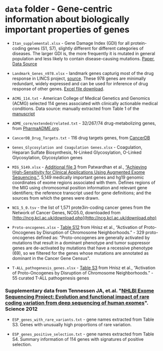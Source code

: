 # `data` folder - Gene-centric information about biologically important properties of genes

- `Itan_supplemental.xlsx` - Gene Damage Index (GDI) for all protein-coding genes (S1, S7), slightly different for different categories of diseases. The larger GDI is, the more frequently it is mutated in general population and less likely to contain disease-causing mutations. [Paper](https://www.ncbi.nlm.nih.gov/pubmed/26483451), [Data Source](http://www.pnas.org/lookup/suppl/doi:10.1073/pnas.1518646112/-/DCSupplemental/pnas.1518646112.sd01.xlsx)

- `Landmark_Genes_n978.xlsx` - landmark genes capturig most of the drug response in LINCS project, [source](Landmark_Genes_n978.xlsx). These 978 genes are minimally redundant, widely expressed and can be used for inference of drug response of other genes. [Excel file download](http://www.lincscloud.org/l1000/example_files/Landmark_Genes_n978.xlsx).

- `ACMG_114.txt` - American College of Medical Genetics and Genomics (ACMG) selected 114 genes associated with clinically actionable medical conditions. Data source: manually extracted from Table 1 of the [manuscript](https://www.ncbi.nlm.nih.gov/pmc/articles/PMC3791261/)

- `ADME_core/extended/related.txt` - 32/267/74 drug-metabolizing genes, from [PharmaADME.org](http://pharmaadme.org/).

- `CancerDB_Drug_Targets.txt` - 116 drug targets genes, from [CancerDB](http://crdd.osdd.net/raghava/cancerdr/targets_browse.php) 

- `Genes_Glycosylation and Coagulation Genes.xlsx` - Coagulation, Heparan Sulfate Biosynthesis, N-Linked Glycosylation, O-Linked Glycosylation, Glycosylation genes

- `MIG_5149.xlsx` - [Additional file 3](https://static-content.springer.com/esm/art%3A10.1186%2Fs13073-015-0197-4/MediaObjects/13073_2015_197_MOESM3_ESM.xlsx) from Patwardhan et al., [“Achieving High-Sensitivity for Clinical Applications Using Augmented Exome Sequencing.”](http://genomemedicine.biomedcentral.com/articles/10.1186/s13073-015-0197-4). 5,149 medically important genes and hg19 genomic coordinates of exome regions associated with them. Defines regions of the MIG using chromosomal position information and relevant gene identifiers; the reference transcript used for gene definitions; and the sources from which the genes were drawn.

- `NCG_5_0.tsv` - the list of 1,571 prote3in-coding cancer genes from the Network of Cancer Genes, NCG5.0, downloaded from [http://ncg.kcl.ac.uk/download.php](http://ncg.kcl.ac.uk/download.php)

- `Proto-oncogenes.xlsx` - [Table S12](http://science.sciencemag.org/content/suppl/2016/03/02/science.aad9024.DC1) from Hnisz et al., “Activation of Proto-Oncogenes by Disruption of Chromosome Neighborhoods.” - 329 proto-oncogenes defined as: "Proto-oncogenes  are  generally  activated  by mutations  that  result  in  a  dominant  phenotype  and  tumor  suppressor  genes  are  de-activated  by mutations that have a recessive phenotype (69), so we filtered for the genes whose mutations are annotated  as  dominant  in  the  Cancer  Gene Census".

- `T-ALL_pathogenesis_genes.xlsx` - [Table S3](http://science.sciencemag.org/content/suppl/2016/03/02/science.aad9024.DC1) from Hnisz et al., “Activation of Proto-Oncogenes by Disruption of Chromosome Neighborhoods.” - 55 curated T-ALL pathogenesis genes



### Supplementary data from Tennessen JA, et.al. "[NHLBI Exome Sequencing Project: Evolution and functional impact of rare coding variation from deep sequencing of human exomes](https://www.ncbi.nlm.nih.gov/pubmed/22604720)". Science 2012

- `ESP_genes_with_rare_variants.txt` - gene names extracted from Table S3. Genes with unusually high proportions of rare variation.

- `ESP_genes_positive_selection.txt` - gene names extracted from Table S4. Summary information of 114 genes with signatures of positive selection.

